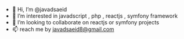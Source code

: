 - 👋 Hi, I’m @javadsaeid
- 👀 I’m interested in javadscript , php , reactjs , symfony framework
- 💞️ I’m looking to collaborate on reactjs or symfony projects
- 📫 reach me by javadsaeid8@gmail.com

<!---
javadsaeid/javadsaeid is a ✨ special ✨ repository because its `README.md` (this file) appears on your GitHub profile.
You can click the Preview link to take a look at your changes.
--->

